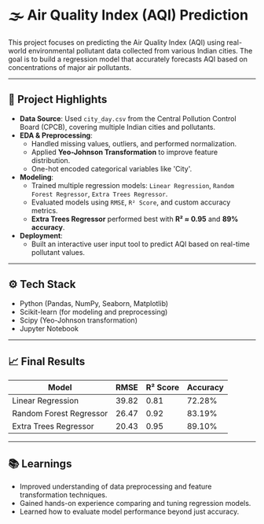 # 🌫️ Air Quality Index (AQI) Prediction

This project focuses on predicting the Air Quality Index (AQI) using real-world environmental pollutant data collected from various Indian cities. The goal is to build a regression model that accurately forecasts AQI based on concentrations of major air pollutants.

---

## 📌 Project Highlights

- **Data Source**: Used `city_day.csv` from the Central Pollution Control Board (CPCB), covering multiple Indian cities and pollutants.
- **EDA & Preprocessing**:
  - Handled missing values, outliers, and performed normalization.
  - Applied **Yeo-Johnson Transformation** to improve feature distribution.
  - One-hot encoded categorical variables like 'City'.
- **Modeling**:
  - Trained multiple regression models: `Linear Regression`, `Random Forest Regressor`, `Extra Trees Regressor`.
  - Evaluated models using `RMSE`, `R² Score`, and custom accuracy metrics.
  - **Extra Trees Regressor** performed best with **R² ≈ 0.95** and **89% accuracy**.
- **Deployment**:
  - Built an interactive user input tool to predict AQI based on real-time pollutant values.

---

## ⚙️ Tech Stack

- Python (Pandas, NumPy, Seaborn, Matplotlib)
- Scikit-learn (for modeling and preprocessing)
- Scipy (Yeo-Johnson transformation)
- Jupyter Notebook

---

## 📈 Final Results

| Model                   | RMSE   | R² Score | Accuracy |
|-------------------------|--------|----------|----------|
| Linear Regression       | 39.82  | 0.81     | 72.28%   |
| Random Forest Regressor | 26.47  | 0.92     | 83.19%   |
| Extra Trees Regressor   | 20.43  | 0.95     | 89.10%   |

---

## 📚 Learnings

- Improved understanding of data preprocessing and feature transformation techniques.
- Gained hands-on experience comparing and tuning regression models.
- Learned how to evaluate model performance beyond just accuracy.

